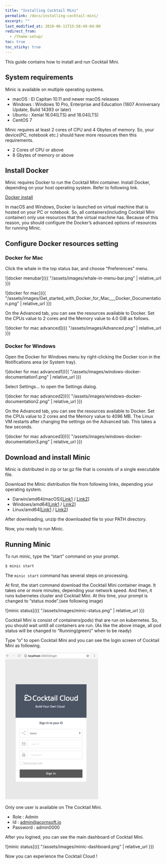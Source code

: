 ```yaml
---
title: "Installing Cocktail Mini"
permalink: /docs/installing-cocktail-mini/
excerpt: ""
last_modified_at: 2018-06-11T15:58:49-04:00
redirect_from:
  - /theme-setup/
toc: true
toc_sticky: true
---
```


This guide contains how to install and run Cocktail Mini.

## System requirements

Minic is available on multiple operating systems.

* macOS : El Capitan 10.11 and newer macOS releases
* Windows : Windows 10 Pro, Enterprise and Education (1607 Anniversary Update, Build 14393 or later)
* Ubuntu : Xenial 16.04(LTS) and 18.04(LTS)
* CentOS 7

Minic requires at least 2 cores of CPU and 4 Gbytes of memory. So, your device(PC, notebook etc.) should have more resources then this requirements.

* 2 Cores of CPU or above
* 8 Gbytes of memory or above

## Install Docker

Minic requires Docker to run the Cocktail Mini container. Install Docker, depending on your host operating system. Refer to following link.

[Docker install](https://docs.docker.com/install/)

In macOS and Windows, Docker is launched on virtual machine that is hosted on your PC
or notebook. So, all containers(including Cocktail Mini container) only use resources that the virtual machine has.
Because of this reason, you should configure the Docker’s advanced options of resources for running Minic.

## Configure Docker resources setting

### Docker for Mac

Click the whale in the top status bar, and choose “Preferences” menu.

![docker menubar]({{ "/assets/images/whale-in-menu-bar.png" | relative_url }})

![docker for mac]({{ "/assets/images/Get_started_with_Docker_for_Mac___Docker_Documentation.png" | relative_url }})

On the Advanced tab, you can see the resources available to Docker. Set the CPUs value to 2 cores and the Memory value to 4.0 GiB as follows.

![docker for mac advanced]({{ "/assets/images/Advanced.png" | relative_url }})

### Docker for Windows

Open the Docker for Windows menu by right-clicking the Docker icon in the Notifications area (or System tray).

![docker for mac advanced1]({{ "/assets/images/windows-docker-documentation1.png" | relative_url }})

Select Settings... to open the Settings dialog.

![docker for mac advanced2]({{ "/assets/images/windows-docker-documentation2.png" | relative_url }})

On the Advanced tab, you can see the resources available to Docker. Set the CPUs value to 2 cores and the Memory value to 4096 MB. The Linux VM restarts after changing the settings on the Advanced tab. This takes a few seconds.

![docker for mac advanced3]({{ "/assets/images/windows-docker-documentation3.png" | relative_url }})

## Download and install Minic

Minic is distributed in zip or tar.gz file that is consists of a single executable file.

Download the Minic distribution file from following links, depending your operating system.

* Darwin/amd64(macOS)[[Link1](https://github.com/acornapps/minic-home/releases/download/v0.61/minic-darwin-amd64.zip) / [Link2](https://s3-us-west-2.amazonaws.com/cocktail-mini/v0.61/minic-darwin-amd64.zip)]
* Windows/amd64[[Link1](https://github.com/acornapps/minic-home/releases/download/v0.61/minic-windows-amd64.zip) / [Link2](https://s3-us-west-2.amazonaws.com/cocktail-mini/v0.61/minic-windows-amd64.zip)]
* Linux/amd64[[Link1](https://github.com/acornapps/minic-home/releases/download/v0.61/minic-linux-amd64.zip) / [Link2](https://s3-us-west-2.amazonaws.com/cocktail-mini/v0.61/minic-linux-amd64.zip)]

After downloading, unzip the downloaded file to your PATH directory.

Now, you ready to run Minic.

## Running Minic

To run minic, type the “start” command on your prompt.

```bash
$ minic start
```

The `minic start` command has several steps on processing.

At first, the start command download the Cocktail Mini container image. It takes one or more minutes, depending your network speed. And then, it runs kubernetes cluster and Cocktail Mini. At this time, your prompt is changed to “status mode”.(see following image)

![minic status]({{ "/assets/images/minic-status.png" | relative_url }})

Cocktail Mini is consist of containers(pods) that are run on kubernetes. So, you should wait untill all containers are run. (As like the above image, all pod status will be changed to “Running(green)” when to be ready)

Type “o” to open Cocktail Mini and you can see the login screen of Cocktail Mini as following.

<img src="/assets/images/minic-login.png" alt="minic-login" width="300" />

Only one user is available on The Cocktail Mini.

* Role : Admin
* Id : admin@acornsoft.io
* Password : admin0000

After you logined, you can see the main dashboard of Cocktail Mini.

![minic status]({{ "/assets/images/minic-dashboard.png" | relative_url }})

Now you can experience the Cocktail Cloud !

